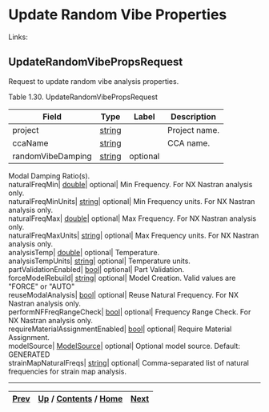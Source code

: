 
# Update Random Vibe Properties

Links:

## UpdateRandomVibePropsRequest

Request to update random vibe analysis properties.

Table 1.30. UpdateRandomVibePropsRequest

Field| Type| Label| Description  
---|---|---|---  
project| [string](ch01s11.md "gRPC Scalar Value Types")|  | Project name.   
ccaName| [string](ch01s11.md "gRPC Scalar Value Types")|  | CCA name.   
randomVibeDamping| [string](ch01s11.md "gRPC Scalar Value Types")| optional|
Modal Damping Ratio(s).  
naturalFreqMin| [double](ch01s11.md "gRPC Scalar Value Types")| optional|
Min Frequency. For NX Nastran analysis only.  
naturalFreqMinUnits| [string](ch01s11.md "gRPC Scalar Value Types")|
optional| Min Frequency units. For NX Nastran analysis only.  
naturalFreqMax| [double](ch01s11.md "gRPC Scalar Value Types")| optional|
Max Frequency. For NX Nastran analysis only.  
naturalFreqMaxUnits| [string](ch01s11.md "gRPC Scalar Value Types")|
optional| Max Frequency units. For NX Nastran analysis only.  
analysisTemp| [double](ch01s11.md "gRPC Scalar Value Types")| optional|
Temperature.  
analysisTempUnits| [string](ch01s11.md "gRPC Scalar Value Types")| optional|
Temperature units.  
partValidationEnabled| [bool](ch01s11.md "gRPC Scalar Value Types")|
optional| Part Validation.  
forceModelRebuild| [string](ch01s11.md "gRPC Scalar Value Types")| optional|
Model Creation. Valid values are "FORCE" or "AUTO"  
reuseModalAnalysis| [bool](ch01s11.md "gRPC Scalar Value Types")| optional|
Reuse Natural Frequency. For NX Nastran analysis only.  
performNFFreqRangeCheck| [bool](ch01s11.md "gRPC Scalar Value Types")|
optional| Frequency Range Check. For NX Nastran analysis only.  
requireMaterialAssignmentEnabled| [bool](ch01s11.md "gRPC Scalar Value
Types")| optional| Require Material Assignment.  
modelSource| [ModelSource](ch01s03s20.md "ModelSource")| optional| Optional
model source. Default: GENERATED  
strainMapNaturalFreqs| [string](ch01s11.md "gRPC Scalar Value Types")|
optional| Comma-separated list of natural frequencies for strain map analysis.  
  
  

* * *

[Prev](ch01s03s15s03.md) | [Up](ch01s03.md) / [Contents](index.md) / [Home](../../index.htm)|  [Next](ch01s03s16s02.md)  
---|---|---


